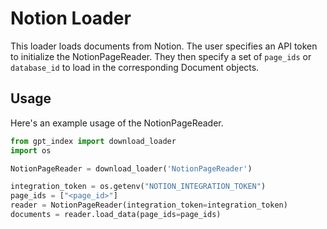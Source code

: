 # Notion Loader

This loader loads documents from Notion. The user specifies an API token to initialize
the NotionPageReader. They then specify a set of `page_ids` or `database_id` to load in
the corresponding Document objects.

## Usage

Here's an example usage of the NotionPageReader.

```python
from gpt_index import download_loader
import os

NotionPageReader = download_loader('NotionPageReader')

integration_token = os.getenv("NOTION_INTEGRATION_TOKEN")
page_ids = ["<page_id>"]
reader = NotionPageReader(integration_token=integration_token)
documents = reader.load_data(page_ids=page_ids)

```
